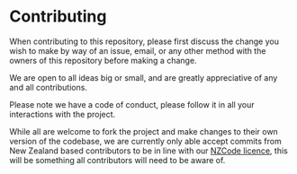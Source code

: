 # Contributing

When contributing to this repository, please first discuss the change you wish to make by way of an issue,
email, or any other method with the owners of this repository before making a change.

We are open to all ideas big or small, and are greatly appreciative of any and all contributions.

Please note we have a code of conduct, please follow it in all your interactions with the project.

While all are welcome to fork the project and make changes to their own version of the codebase,
we are currently only able accept commits from New Zealand based contributors to be in line with our
[NZCode licence](https://www.nzcode.com/shop/product/459221/axiom-700161/?variantId=1084232),
this will be something all contributors will need to be aware of.
